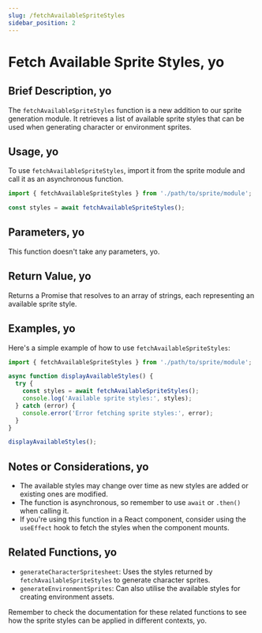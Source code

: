```yaml
---
slug: /fetchAvailableSpriteStyles
sidebar_position: 2
---
```


# Fetch Available Sprite Styles, yo

## Brief Description, yo

The `fetchAvailableSpriteStyles` function is a new addition to our sprite generation module. It retrieves a list of available sprite styles that can be used when generating character or environment sprites.

## Usage, yo

To use `fetchAvailableSpriteStyles`, import it from the sprite module and call it as an asynchronous function.

```javascript
import { fetchAvailableSpriteStyles } from './path/to/sprite/module';

const styles = await fetchAvailableSpriteStyles();
```

## Parameters, yo

This function doesn't take any parameters, yo.

## Return Value, yo

Returns a Promise that resolves to an array of strings, each representing an available sprite style.

## Examples, yo

Here's a simple example of how to use `fetchAvailableSpriteStyles`:

```javascript
import { fetchAvailableSpriteStyles } from './path/to/sprite/module';

async function displayAvailableStyles() {
  try {
    const styles = await fetchAvailableSpriteStyles();
    console.log('Available sprite styles:', styles);
  } catch (error) {
    console.error('Error fetching sprite styles:', error);
  }
}

displayAvailableStyles();
```

## Notes or Considerations, yo

- The available styles may change over time as new styles are added or existing ones are modified.
- The function is asynchronous, so remember to use `await` or `.then()` when calling it.
- If you're using this function in a React component, consider using the `useEffect` hook to fetch the styles when the component mounts.

## Related Functions, yo

- `generateCharacterSpritesheet`: Uses the styles returned by `fetchAvailableSpriteStyles` to generate character sprites.
- `generateEnvironmentSprites`: Can also utilise the available styles for creating environment assets.

Remember to check the documentation for these related functions to see how the sprite styles can be applied in different contexts, yo.